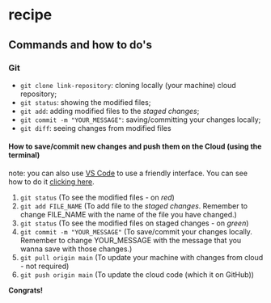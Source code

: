 # recipe

## Commands and how to do's

### Git

- `git clone link-repository`: cloning locally (your machine) cloud repository;
- `git status`: showing the modified files;
- `git add`: adding modified files to the _staged changes_;
- `git commit -m "YOUR_MESSAGE"`: saving/committing your changes locally;
- `git diff`: seeing changes from modified files

#### How to save/commit new changes and push them on the Cloud (using the terminal)

note: you can also use [VS Code](https://code.visualstudio.com/download) to use a friendly interface. You can see how to do it [clicking here](https://zeroesandones.medium.com/how-to-commit-and-push-your-changes-to-your-github-repository-in-vscode-77a7a3d7dd02).

1. `git status` (To see the modified files - on _red_)
2. `git add FILE_NAME` (To add file to the _staged changes_. Remember to change FILE_NAME with the name of the file you have changed.)
3. `git status` (To see the modified files on staged changes - on _green_)
4. `git commit -m "YOUR_MESSAGE"` (To save/commit your changes locally. Remember to change YOUR_MESSAGE with the message that you wanna save with those changes.)
5. `git pull origin main` (To update your machine with changes from cloud - not required)
6. `git push origin main` (To update the cloud code (which it on GitHub))

**Congrats!**
